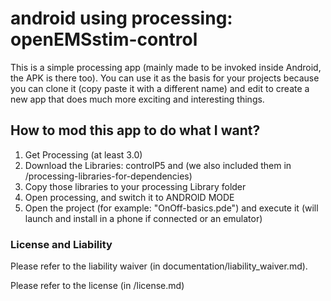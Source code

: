 # android using processing: openEMSstim-control

This is a simple processing app (mainly made to be invoked inside Android, the APK is there too). 
You can use it as the basis for your projects because you can clone it (copy paste it with a different name) and edit to create a new app that does much more exciting and interesting things. 

## How to mod this app to do what I want?

1. Get Processing (at least 3.0)  
2. Download the Libraries: controlP5 and (we also included them in /processing-libraries-for-dependencies)
3. Copy those libraries to your processing Library folder
4. Open processing, and switch it to ANDROID MODE
5. Open the project (for example: "OnOff-basics.pde") and execute it (will launch and install in a phone if connected or an emulator)

### License and Liability

Please refer to the liability waiver (in documentation/liability_waiver.md).

Please refer to the license (in /license.md)


